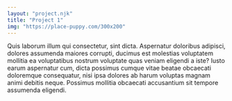 ```yaml
---
layout: "project.njk"
title: "Project 1"
img: "https://place-puppy.com/300x200"
---
```

Quis laborum illum qui consectetur, sint dicta. Aspernatur doloribus adipisci, dolores assumenda maiores corrupti, ducimus est molestias voluptatem mollitia ea voluptatibus nostrum voluptate quas veniam eligendi a iste?
Iusto earum aspernatur cum, dicta possimus cumque vitae beatae obcaecati doloremque consequatur, nisi ipsa dolores ab harum voluptas magnam animi debitis neque. Possimus mollitia obcaecati accusantium sit tempore assumenda eligendi.